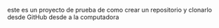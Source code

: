este es un proyecto de prueba de como crear un repositorio y clonarlo desde GitHub desde a la computadora 
